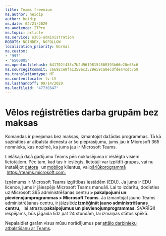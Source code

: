 ```yaml
---
title: Teams freemium
ms.author: heidip
author: heidip
ms.date: 04/21/2020
ms.audience: ITPro
ms.topic: article
ms.service: o365-administration
ROBOTS: NOINDEX, NOFOLLOW
localization_priority: Normal
ms.custom:
- "997"
- "6500005"
ms.openlocfilehash: 641702f433c7b2d96198154500393b66e20e65c6
ms.sourcegitcommit: c6692ce0fa1358ec3529e59ca0ecdfdea4cdc759
ms.translationtype: MT
ms.contentlocale: lv-LV
ms.lasthandoff: 09/14/2020
ms.locfileid: "47736547"
---
```

# <a name="id-like-to-sign-up-for-teams-for-free"></a>Vēlos reģistrēties darba grupām bez maksas

Komandas ir pieejamas bez maksas, izmantojot dažādas programmas. Tā kā sazināties ar atbalsta dienestu ar šo pieprasījumu, jums jau ir Microsoft 365 nomnieks, kas nozīmē, ka jums jau ir Microsoft Teams.

Lielākajā daļā gadījumu Teams pēc noklusējuma ir ieslēgta visiem lietotājiem. Pēc tam, kad tas ir ieslēgts, lietotāji var izpildīt grupas, vai nu instalējot [datora](https://docs.microsoft.com/MicrosoftTeams/get-clients#desktop-client)   un [mobilos](https://docs.microsoft.com/MicrosoftTeams/get-clients#mobile-clients) klientus, vai [pārlūkprogrammā](https://docs.microsoft.com/MicrosoftTeams/get-clients#web-client)   <https://teams.microsoft.com.>

Izņēmums ir Microsoft Teams izglītības iestādēm (EDU). Ja jums ir EDU licence, jums ir jāiespējo Microsoft Teams manuāli. Lai to izdarītu, dodieties uz Microsoft 365 administrēšanas centru **> pakalpojumi un pievienojumprogrammas > Microsoft Teams**. Ja izmantojat jauno Teams administrēšanas centru, ir jāizslēdz **izmēģināt jauno administrēšanas centru**,   lai atrastu **pakalpojumus un pievienojumprogrammas**. SVARĪGI! iespējams, būs jāgaida līdz pat 24 stundām, lai izmaiņas stātos spēkā.

Nepalaidiet garām visus mūsu norādījumus par [attālo darbinieku atbalstīšanu ar Teams](https://docs.microsoft.com/MicrosoftTeams/support-remote-work-with-teams).
